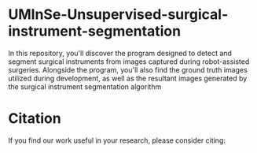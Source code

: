 # UMInSe-Unsupervised-surgical-instrument-segmentation
In this repository, you'll discover the program designed to detect and segment surgical instruments from images captured during robot-assisted surgeries. Alongside the program, you'll also find the ground truth images utilized during development, as well as the resultant images generated by the surgical instrument segmentation algorithm

# Citation
If you find our work useful in your research, please consider citing:
